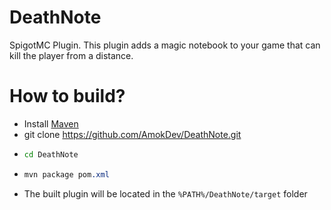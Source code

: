 # DeathNote
SpigotMC Plugin. This plugin adds a magic notebook to your game that can kill the player from a distance.

# How to build?
+ Install [Maven](https://maven.apache.org/)
+ git clone https://github.com/AmokDev/DeathNote.git
+ ```sh
  cd DeathNote
  ```
+ ```css
  mvn package pom.xml
  ```
+ The built plugin will be located in the `%PATH%/DeathNote/target` folder
